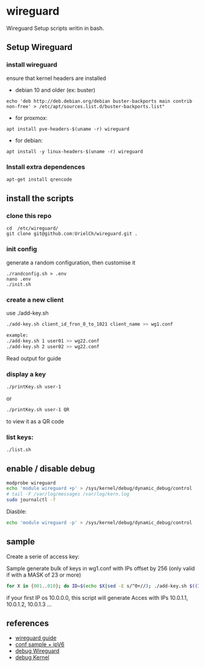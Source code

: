 # wireguard

Wireguard Setup scripts writin in bash.

## Setup Wireguard

### install wireguard

ensure that kernel headers are installed

* debian 10 and older (ex: buster)
```
echo 'deb http://deb.debian.org/debian buster-backports main contrib non-free' > /etc/apt/sources.list.d/buster-backports.list"
```

* for proxmox:
```
apt install pve-headers-$(uname -r) wireguard
```

* for debian:
```
apt install -y linux-headers-$(uname -r) wireguard
```

### Install extra dependences

```bash
apt-get install qrencode
```

## install the scripts

### clone this repo

```
cd  /etc/wireguard/
git clone git@github.com:UrielCh/wireguard.git .
```

### init config

generate a random configuration, then customise it

```
./randconfig.sh > .env
nano .env
./init.sh
```

### create a new client

use ./add-key.sh

```bash
./add-key.sh client_id_fron_0_to_1021 client_name >> wg1.conf

example:
./add-key.sh 1 user01 >> wg22.conf
./add-key.sh 2 user02 >> wg22.conf
```
Read output for guide


### display a key

```bash
./printKey.sh user-1
```

or 

```bash
./printKey.sh user-1 QR
```
to view it as a QR code

### list keys:

```bash
./list.sh 
```

## enable / disable debug

```bash
modprobe wireguard
echo 'module wireguard +p' > /sys/kernel/debug/dynamic_debug/control
# tail -F /var/log/messages /var/log/kern.log
sudo journalctl -f
```

Diasble:

```bash
echo 'module wireguard -p' > /sys/kernel/debug/dynamic_debug/control
```

## sample

Create a serie of access key:

Sample generate bulk of keys in wg1.conf with IPs offset by 256 (only valid if with a MASK of 23 or more)

```bash
for X in {001..010}; do ID=$(echo $X|sed -E s/^0+//); ./add-key.sh $((ID+256)) client-$X >> wg1.conf; done
```

if your first IP os 10.0.0.0, this script will generate Acces with IPs 10.0.1.1, 10.0.1.2, 10.0.1.3 ...

## references

- [wireguard guide](https://github.com/pirate/wireguard-docs)
- [conf sample + ipV6](https://try.popho.be/wg.html)
- [debug Wireguard](https://gist.github.com/artizirk/5bc87e345f850a8a0724929e0436ef84)
- [debug Kernel](https://www.kernel.org/doc/html/latest/admin-guide/dynamic-debug-howto.html)
